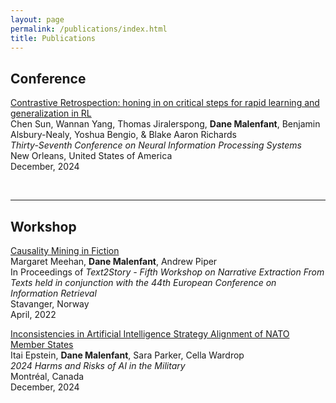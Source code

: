 ```yaml
---
layout: page
permalink: /publications/index.html
title: Publications
---
```


## Conference
[Contrastive Retrospection: honing in on critical steps for rapid learning and generalization in RL](https://proceedings.neurips.cc/paper_files/paper/2023/file/6357d6d068622c962391081d296bed69-Paper-Conference.pdf) <br>Chen Sun, Wannan Yang, Thomas Jiralerspong, **Dane Malenfant**, Benjamin Alsbury-Nealy, Yoshua Bengio, & Blake Aaron Richards<br>*Thirty-Seventh Conference on Neural Information Processing Systems*<br>New Orleans, United States of America <br>December, 2024<br>

<br>

---

## Workshop
[Causality Mining in Fiction](https://ceur-ws.org/Vol-3117/paper3.pdf) <br>Margaret Meehan, **Dane Malenfant**, Andrew Piper<br> In Proceedings of *Text2Story - Fifth Workshop on Narrative Extraction From Texts held in conjunction with the 44th European Conference on Information Retrieval* <br>Stavanger, Norway<br> April, 2022<br>



[Inconsistencies in Artificial Intelligence Strategy Alignment of NATO Member States](https://openreview.net/pdf?id=apB72N0nxF) <br>Itai Epstein, **Dane Malenfant**, Sara Parker, Cella Wardrop<br> *2024 Harms and Risks of AI in the Military* <br> Montréal, Canada<br> December, 2024<br>

<br>
